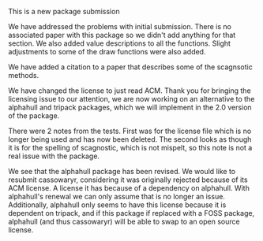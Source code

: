This is a new package submission

We have addressed the problems with initial submission. There is no associated paper with this package so we didn't add anything for that section. We also added value descriptions to all the functions. Slight adjustments to some of the draw functions were also added.

We have added a citation to a paper that describes some of the scagnsotic methods. 
 
We have changed the license to just read ACM. Thank you for bringing the licensing issue to our attention, we are now working on an alternative to the alphahull and tripack packages, which we will implement in the 2.0 version of the package. 

There were 2 notes from the tests. First was for the license file which is no longer being used and has now been deleted. The second looks as though it is for the spelling of scagnostic, which is not mispelt, so this note is not a real issue with the package.

We see that the alphahull package has been revised. We would like to resubmit cassowaryr, considering it was originally rejected because of its ACM license. A license it has because of a dependency on alphahull. With alphahull's renewal we can only assume that is no longer an issue. Additionally, alphahull only seems to have this license because it is dependent on tripack, and if this package if replaced with a FOSS package, alphahull (and thus cassowaryr) will be able to swap to an open source license.
